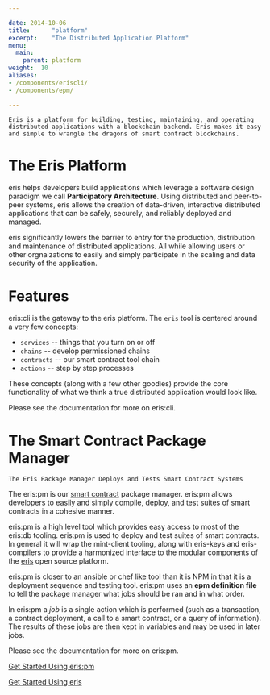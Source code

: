 ```yaml
---

date: 2014-10-06
title:      "platform"
excerpt:    "The Distributed Application Platform"
menu:
  main:
    parent: platform
weight:  10
aliases:
- /components/eriscli/
- /components/epm/

---
```


```
Eris is a platform for building, testing, maintaining, and operating distributed applications with a blockchain backend. Eris makes it easy and simple to wrangle the dragons of smart contract blockchains.
```

# The Eris Platform

eris helps developers build applications which leverage a software design paradigm we call **Participatory Architecture**. Using distributed and peer-to-peer systems, eris allows the creation of data-driven, interactive distributed applications that can be safely, securely, and reliably deployed and managed.

eris significantly lowers the barrier to entry for the production, distribution and maintenance of distributed applications. All while allowing users or other orgnaizations to easily and simply participate in the scaling and data security of the application.

# Features

eris:cli is the gateway to the eris platform. The `eris` tool is centered around a very few concepts:

* `services` -- things that you turn on or off
* `chains` -- develop permissioned chains
* `contracts` -- our smart contract tool chain
* `actions` -- step by step processes

These concepts (along with a few other goodies) provide the core functionality of what we think a true distributed application would look like.

Please see the documentation for more on eris:cli.

# The Smart Contract Package Manager

```
The Eris Package Manager Deploys and Tests Smart Contract Systems
```

The eris:pm is our [smart contract](https://docs.erisindustries.com/explainers/smart_contracts/) package manager. eris:pm allows developers to easily and simply compile, deploy, and test suites of smart contracts in a cohesive manner.

eris:pm is a high level tool which provides easy access to most of the eris:db tooling. eris:pm is used to deploy and test suites of smart contracts. In general it will wrap the mint-client tooling, along with eris-keys and eris-compilers to provide a harmonized interface to the modular components of the [eris](https://docs.erisindustries.com) open source platform.

eris:pm is closer to an ansible or chef like tool than it is NPM in that it is a deployment sequence and testing tool. eris:pm uses an **epm definition file** to tell the package manager what jobs should be ran and in what order.

In eris:pm a *job* is a single action which is performed (such as a transaction, a contract deployment, a call to a smart contract, or a query of information). The results of these jobs are then kept in variables and may be used in later jobs.

Please see the documentation for more on eris:pm.

<a class="action-big" href="https://docs.erisindustries.com/tutorials/getting-started/">Get Started Using eris:pm</a>

<a class="action-big" href="https://docs.erisindustries.com/tutorials/getting-started/">Get Started Using eris</a>
